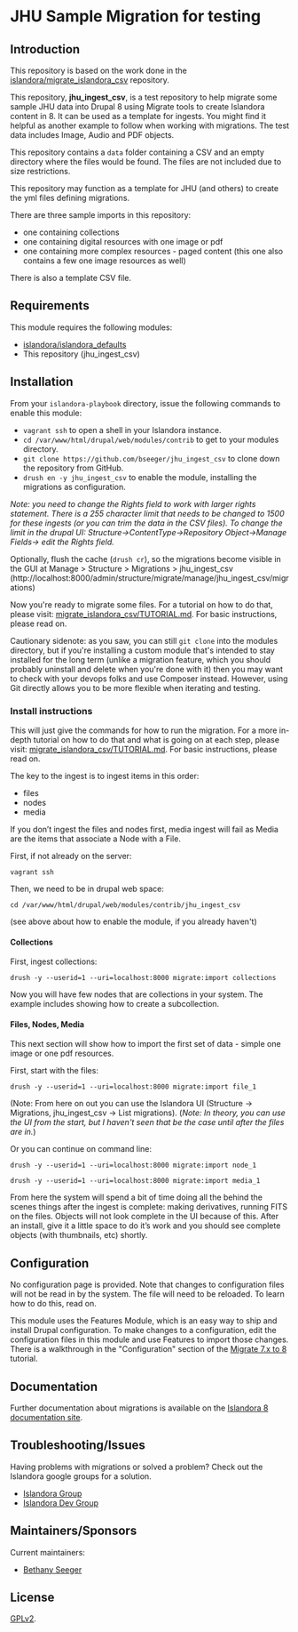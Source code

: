 # JHU Sample Migration for testing

## Introduction

This repository is based on the work done in the [islandora/migrate_islandora_csv](https://github.com/islandora/migrate_islandora_csv) repository.

This repository, __jhu_ingest_csv__, is a test repository to help migrate some sample JHU data into Drupal 8 using Migrate tools to create Islandora content in 8.  It can be used as a template for ingests.  You might find it helpful as another example to follow when working with migrations.  The test data includes Image, Audio and PDF objects.

This repository contains a `data` folder containing a CSV and an empty directory where the files would be found. The files are not included due to size restrictions. 

This repository may function as a template for JHU (and others) to create the yml files defining migrations.

There are three sample imports in this repository: 
- one containing collections 
- one containing digital resources with one image or pdf
- one containing more complex resources - paged content (this one also contains a few one image resources as well)

There is also a template CSV file. 

## Requirements

This module requires the following modules:

* [islandora/islandora_defaults](https://github.com/Islandora/islandora_defaults)
* This repository (jhu_ingest_csv)

## Installation

From your `islandora-playbook` directory, issue the following commands to enable this module:
- `vagrant ssh` to open a shell in your Islandora instance.
- `cd /var/www/html/drupal/web/modules/contrib` to get to your modules directory.
- `git clone https://github.com/bseeger/jhu_ingest_csv` to clone down the repository from GitHub.
- `drush en -y jhu_ingest_csv` to enable the module, installing the migrations as configuration.

_Note: you need to change the Rights field to work with larger rights statement. There is a 255 character limit that needs to be changed to 1500 for these ingests (or you can trim the data in the CSV files).  To change the limit in the drupal UI:  Structure->ContentType->Repository Object->Manage Fields-> edit the Rights field._

Optionally, flush the cache (`drush cr`), so the migrations become visible in the GUI at Manage > Structure > Migrations > jhu_ingest_csv (http://localhost:8000/admin/structure/migrate/manage/jhu_ingest_csv/migrations)

Now you're ready to migrate some files.  For a tutorial on how to do that, please visit: 
[migrate_islandora_csv/TUTORIAL.md](https://github.com/Islandora/migrate_islandora_csv/blob/dev/TUTORIAL.md).  For basic instructions, please read on. 

Cautionary sidenote: as you saw, you can still `git clone` into the modules directory, but if you're installing a custom module that's intended to stay installed for the long term (unlike a migration feature, which you should probably uninstall and delete when you're done with it) then you may want to check with your devops folks and use Composer instead. However, using Git directly allows you to be more flexible when iterating and testing.

### Install instructions

This will just give the commands for how to run the migration.  For a more in-depth tutorial on how to do that and what is going on at each step, please visit: [migrate_islandora_csv/TUTORIAL.md](https://github.com/Islandora/migrate_islandora_csv/blob/dev/TUTORIAL.md).  For basic instructions, please read on. 

The key to the ingest is to ingest items in this order: 
* files
* nodes
* media

If you don’t ingest the files and nodes first, media ingest will fail as Media are the items that associate a Node with a File. 

First, if not already on the server:

`vagrant ssh`

Then, we need to be in drupal web space:

`cd /var/www/html/drupal/web/modules/contrib/jhu_ingest_csv`  

(see above about how to enable the module, if you already haven't)

#### Collections

First, ingest collections: 

`drush -y --userid=1 --uri=localhost:8000 migrate:import collections`

Now you will have few nodes that are collections in your system. The example includes showing how to create a subcollection.

#### Files, Nodes, Media

This next section will show how to import the first set of data - simple one image or one pdf resources. 

First, start with the files: 

`drush -y --userid=1 --uri=localhost:8000 migrate:import file_1`

(Note: From here on out you can use the Islandora UI (Structure -> Migrations, jhu_ingest_csv -> List migrations). (_Note: In theory,
you can use the UI from the start, but I haven't seen that be the case until after the files are in._)

Or you can continue on command line: 

`drush -y --userid=1 --uri=localhost:8000 migrate:import node_1`

`drush -y --userid=1 --uri=localhost:8000 migrate:import media_1`

From here the system will spend a bit of time doing all the behind the scenes things after the ingest is complete: making derivatives, running FITS on the files.   Objects will not look complete in the UI because of this.  After an install, give it a little space to do it’s work and you should see complete objects (with thumbnails, etc) shortly. 

## Configuration

No configuration page is provided.  Note that changes to configuration files will not be read in by the system.  The file will need to be reloaded. To learn how to do this, read on.

This module uses the Features Module, which is an easy way to ship and install Drupal configuration. To make changes to a configuration, edit the configuration files in this module and use Features to import those changes. There is a walkthrough in the "Configuration" section of the [Migrate 7.x to 8](https://github.com/Islandora-Devops/migrate_7x_claw) tutorial. 

## Documentation

Further documentation about migrations is available on the [Islandora 8 documentation site](https://islandora.github.io/documentation/).

## Troubleshooting/Issues

Having problems with migrations or solved a problem? Check out the Islandora google groups for a solution.

* [Islandora Group](https://groups.google.com/forum/?hl=en&fromgroups#!forum/islandora)
* [Islandora Dev Group](https://groups.google.com/forum/?hl=en&fromgroups#!forum/islandora-dev)

## Maintainers/Sponsors

Current maintainers:

* [Bethany Seeger](https://github.com/bseeger)

## License

[GPLv2](./LICENSE).
